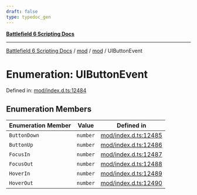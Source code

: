 ```yaml
---
draft: false
type: typedoc_gen
---
```


[**Battlefield 6 Scripting Docs**](../../../_index.md)

***

[Battlefield 6 Scripting Docs](../../../_index.md) / [mod](../../_index.md) / [mod](../_index.md) / UIButtonEvent

# Enumeration: UIButtonEvent

Defined in: [mod/index.d.ts:12484](https://github.com/battlefield-portal-community/portal-docs/blob/ff09b2690670f74de7e97198022e5a97ff1161ff/generators/santiago/mod/index.d.ts#L12484)

## Enumeration Members

| Enumeration Member | Value | Defined in |
| ------ | ------ | ------ |
| <a id="buttondown"></a> `ButtonDown` | `number` | [mod/index.d.ts:12485](https://github.com/battlefield-portal-community/portal-docs/blob/ff09b2690670f74de7e97198022e5a97ff1161ff/generators/santiago/mod/index.d.ts#L12485) |
| <a id="buttonup"></a> `ButtonUp` | `number` | [mod/index.d.ts:12486](https://github.com/battlefield-portal-community/portal-docs/blob/ff09b2690670f74de7e97198022e5a97ff1161ff/generators/santiago/mod/index.d.ts#L12486) |
| <a id="focusin"></a> `FocusIn` | `number` | [mod/index.d.ts:12487](https://github.com/battlefield-portal-community/portal-docs/blob/ff09b2690670f74de7e97198022e5a97ff1161ff/generators/santiago/mod/index.d.ts#L12487) |
| <a id="focusout"></a> `FocusOut` | `number` | [mod/index.d.ts:12488](https://github.com/battlefield-portal-community/portal-docs/blob/ff09b2690670f74de7e97198022e5a97ff1161ff/generators/santiago/mod/index.d.ts#L12488) |
| <a id="hoverin"></a> `HoverIn` | `number` | [mod/index.d.ts:12489](https://github.com/battlefield-portal-community/portal-docs/blob/ff09b2690670f74de7e97198022e5a97ff1161ff/generators/santiago/mod/index.d.ts#L12489) |
| <a id="hoverout"></a> `HoverOut` | `number` | [mod/index.d.ts:12490](https://github.com/battlefield-portal-community/portal-docs/blob/ff09b2690670f74de7e97198022e5a97ff1161ff/generators/santiago/mod/index.d.ts#L12490) |
